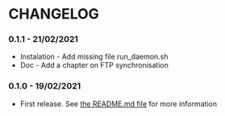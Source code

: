 # CHANGELOG

### 0.1.1 - 21/02/2021

* Instalation - Add missing file run_daemon.sh
* Doc - Add a chapter on FTP synchronisation

### 0.1.0 - 19/02/2021

* First release. See [the README.md file](README.md) for more information

